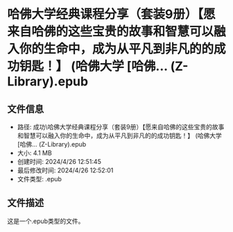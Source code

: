 ﻿# 哈佛大学经典课程分享（套装9册）【愿来自哈佛的这些宝贵的故事和智慧可以融入你的生命中，成为从平凡到非凡的的成功钥匙！】 (哈佛大学 [哈佛... (Z-Library).epub

## 文件信息
- 路径: 成功\哈佛大学经典课程分享（套装9册）【愿来自哈佛的这些宝贵的故事和智慧可以融入你的生命中，成为从平凡到非凡的的成功钥匙！】 (哈佛大学 [哈佛... (Z-Library).epub
- 大小: 4.1 MB
- 创建时间: 2024/4/26 12:51:45
- 最后修改时间: 2024/4/26 12:52:01
- 文件类型: .epub

## 文件描述
这是一个.epub类型的文件。

